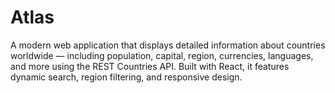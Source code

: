 # Atlas
A modern web application that displays detailed information about countries worldwide — including population, capital, region, currencies, languages, and more using the REST Countries API. Built with React, it features dynamic search, region filtering, and responsive design.
